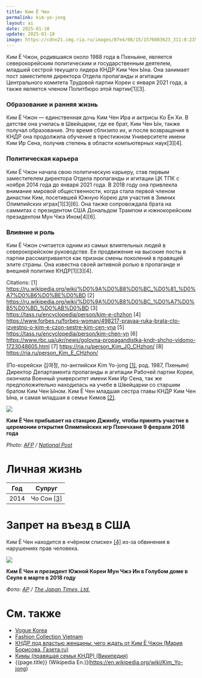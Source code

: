 ```yaml
---
title: Ким Ё Чен
permalink: kim-yo-jong
layout: ai
date: 2025-01-10
update: 2025-01-18
image: https://cdnn21.img.ria.ru/images/07e4/08/15/1576083623_311:0:2359:2048_1280x0_80_0_0_399d09c3f1f8970c04985b9d33906c17.jpg
---
```


Ким Ё Чжон, родившаяся около 1988 года в Пхеньяне, является северокорейским политическим и государственным деятелем, младшей сестрой текущего лидера КНДР Ким Чен Ына. Она занимает пост заместителя директора Отдела пропаганды и агитации Центрального комитета Трудовой партии Кореи с января 2021 года, а также является членом Политбюро этой партии[1][3].

### Образование и ранняя жизнь
Ким Ё Чжон — единственная дочь Ким Чен Ира и актрисы Ко Ён Хи. В детстве она училась в Швейцарии, где ее брат, Ким Чен Ын, также получал образование. Это время сблизило их, и после возвращения в КНДР она продолжила обучение в престижном Университете имени Ким Ир Сена, получив степень в области компьютерных наук[3][4].

### Политическая карьера
Ким Ё Чжон начала свою политическую карьеру, став первым заместителем директора Отдела пропаганды и агитации ЦК ТПК с ноября 2014 года до января 2021 года. В 2018 году она привлекла внимание мировой общественности, когда стала первой членом династии Ким, посетившей Южную Корею для участия в Зимних Олимпийских играх[1][3][6]. Она также сопровождала брата на саммитах с президентом США Дональдом Трампом и южнокорейским президентом Мун Чжэ Ином[4][6].

### Влияние и роль
Ким Ё Чжон считается одним из самых влиятельных людей в северокорейском руководстве. Ее продвижение на высокие посты в партии рассматривается как признак смены поколений в правящей элите страны. Она известна своей активной ролью в пропаганде и внешней политике КНДР[1][3][4].

Citations:
[1] https://ru.wikipedia.org/wiki/%D0%9A%D0%B8%D0%BC_%D0%81_%D0%A7%D0%B6%D0%BE%D0%BD
[2] https://ru.wikipedia.org/wiki/%D0%9A%D0%B8%D0%BC_%D0%A7%D0%B5%D0%BD_%D0%AB%D0%BD
[3] https://tass.ru/encyclopedia/person/kim-e-chzhon
[4] https://www.forbes.ru/forbes-woman/498217-pravaa-ruka-brata-cto-izvestno-o-kim-e-czon-sestre-kim-cen-yna
[5] https://tass.ru/encyclopedia/person/kim-chen-yn
[6] https://www.rbc.ua/ukr/news/golovna-propagandistka-kndr-shcho-vidomo-1723048605.html
[7] https://ria.ru/person_Kim_JO_CHzhon/
[8] https://ria.ru/person_Kim_E_CHzhon/

(По-корейски 김여정, по-английски Kim Yo-jong <span id="a1">[\[1\]](#f1)</span>, род. 1987, Пхеньян) Директор Департамента пропаганды и агитации Рабочей партии Кореи, окончила Военный университет имени Ким Ир Сена, так же предположительно находилась на учебе в Швейцарии со старшим братом Ким Чен Ыном. Ким Ё Чен младшая сестра главы КНДР Ким Чен Ына, и самая младшая в семье Кимов <span id="a2">[\[2\]](#f2).

![](https://nationalpostcom.files.wordpress.com/2018/02/north10.jpg)

**Ким Ё Чен прибывает на станцию Джинбу, чтобы принять участие в церемонии открытия Олимпийских игр Пхенчхане 9 февраля 2018 года**

*Photo: [AFP](afp) / [National Post](http://nationalpost.com/sports/olympics/kim-jong-uns-sister-is-the-most-powerful-woman-in-north-korea-and-a-vip-at-the-olympics)*

# Личная жизнь

|Год|Супруг|
|-|-|
|2014|Чо Сон <span id="a3">[\[3\]](#f3)</span>|

# Запрет на въезд в США

Ким Ё Чен находится в «чёрном списке» <span id="a4">[\[4\]](#f4)</span> из-за обвинения в нарушениях прав человека.

![](https://www.japantimes.co.jp/wp-content/uploads/2018/02/f-koranalysis-a-20180212-870x687.jpg)

**Ким Ё Чен и президент Южной Кореи Мун Чжэ Ин в Голубом доме в Сеуле в марте в 2018 году**

*Фото: [AP](ap) / [The Japan Times, Ltd.](https://www.japantimes.co.jp/news/2018/02/11/asia-pacific/politics-diplomacy-asia-pacific/divide-conquer-north-korean-charm-offensive-likely-exacerbate-fissures-u-s-alliance/#.WpxuUJO5vzY)*

# См. также

+ [Vogue Korea](vogue-korea)
+ [Fashion Collection Vietnam](fashion-collection-vietnam)
+ [КНДР под властью женщины: чего ждать от Ким Ё Чжон (Мария Борисова, Газета.ru)](https://www.gazeta.ru/lifestyle/style/2018/02/a_11650981.shtml)
+ [Кимы (правящая семья КНДР) (Википедия)](https://en.wikipedia.org/wiki/Кимы_(правящая_семья_КНДР))
+ {{page.title}} (Wikipedia En.)](https://en.wikipedia.org/wiki/Kim_Yo-jong)
